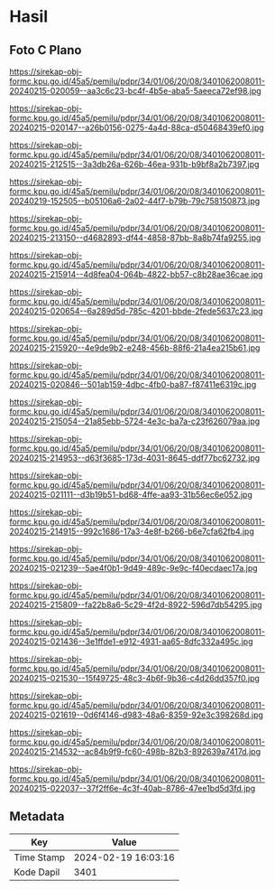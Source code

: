 # Hasil

## Foto C Plano

https://sirekap-obj-formc.kpu.go.id/45a5/pemilu/pdpr/34/01/06/20/08/3401062008011-20240215-020059--aa3c6c23-bc4f-4b5e-aba5-5aeeca72ef98.jpg

https://sirekap-obj-formc.kpu.go.id/45a5/pemilu/pdpr/34/01/06/20/08/3401062008011-20240215-020147--a26b0156-0275-4a4d-88ca-d50468439ef0.jpg

https://sirekap-obj-formc.kpu.go.id/45a5/pemilu/pdpr/34/01/06/20/08/3401062008011-20240215-212515--3a3db26a-626b-46ea-931b-b9bf8a2b7397.jpg

https://sirekap-obj-formc.kpu.go.id/45a5/pemilu/pdpr/34/01/06/20/08/3401062008011-20240219-152505--b05106a6-2a02-44f7-b79b-79c758150873.jpg

https://sirekap-obj-formc.kpu.go.id/45a5/pemilu/pdpr/34/01/06/20/08/3401062008011-20240215-213150--d4682893-df44-4858-87bb-8a8b74fa9255.jpg

https://sirekap-obj-formc.kpu.go.id/45a5/pemilu/pdpr/34/01/06/20/08/3401062008011-20240215-215914--4d8fea04-064b-4822-bb57-c8b28ae36cae.jpg

https://sirekap-obj-formc.kpu.go.id/45a5/pemilu/pdpr/34/01/06/20/08/3401062008011-20240215-020654--6a289d5d-785c-4201-bbde-2fede5637c23.jpg

https://sirekap-obj-formc.kpu.go.id/45a5/pemilu/pdpr/34/01/06/20/08/3401062008011-20240215-215920--4e9de9b2-e248-456b-88f6-21a4ea215b61.jpg

https://sirekap-obj-formc.kpu.go.id/45a5/pemilu/pdpr/34/01/06/20/08/3401062008011-20240215-020846--501ab159-4dbc-4fb0-ba87-f87411e6319c.jpg

https://sirekap-obj-formc.kpu.go.id/45a5/pemilu/pdpr/34/01/06/20/08/3401062008011-20240215-215054--21a85ebb-5724-4e3c-ba7a-c23f626079aa.jpg

https://sirekap-obj-formc.kpu.go.id/45a5/pemilu/pdpr/34/01/06/20/08/3401062008011-20240215-214953--d63f3685-173d-4031-8645-ddf77bc62732.jpg

https://sirekap-obj-formc.kpu.go.id/45a5/pemilu/pdpr/34/01/06/20/08/3401062008011-20240215-021111--d3b19b51-bd68-4ffe-aa93-31b56ec6e052.jpg

https://sirekap-obj-formc.kpu.go.id/45a5/pemilu/pdpr/34/01/06/20/08/3401062008011-20240215-214915--992c1686-17a3-4e8f-b266-b6e7cfa62fb4.jpg

https://sirekap-obj-formc.kpu.go.id/45a5/pemilu/pdpr/34/01/06/20/08/3401062008011-20240215-021239--5ae4f0b1-9d49-489c-9e9c-f40ecdaec17a.jpg

https://sirekap-obj-formc.kpu.go.id/45a5/pemilu/pdpr/34/01/06/20/08/3401062008011-20240215-215809--fa22b8a6-5c29-4f2d-8922-596d7db54295.jpg

https://sirekap-obj-formc.kpu.go.id/45a5/pemilu/pdpr/34/01/06/20/08/3401062008011-20240215-021436--3e1ffde1-e912-4931-aa65-8dfc332a495c.jpg

https://sirekap-obj-formc.kpu.go.id/45a5/pemilu/pdpr/34/01/06/20/08/3401062008011-20240215-021530--15f49725-48c3-4b6f-9b36-c4d26dd357f0.jpg

https://sirekap-obj-formc.kpu.go.id/45a5/pemilu/pdpr/34/01/06/20/08/3401062008011-20240215-021619--0d6f4146-d983-48a6-8359-92e3c398268d.jpg

https://sirekap-obj-formc.kpu.go.id/45a5/pemilu/pdpr/34/01/06/20/08/3401062008011-20240215-214532--ac84b9f9-fc60-498b-82b3-892639a7417d.jpg

https://sirekap-obj-formc.kpu.go.id/45a5/pemilu/pdpr/34/01/06/20/08/3401062008011-20240215-022037--37f2ff6e-4c3f-40ab-8786-47ee1bd5d3fd.jpg


## Metadata

| Key        | Value               |
| ---------- | ------------------- |
| Time Stamp | 2024-02-19 16:03:16 |
| Kode Dapil | 3401                |



